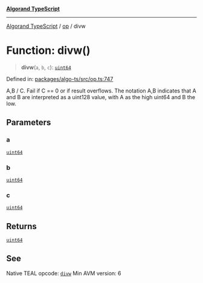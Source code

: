 [**Algorand TypeScript**](../../README.md)

***

[Algorand TypeScript](../../modules.md) / [op](../README.md) / divw

# Function: divw()

> **divw**(`a`, `b`, `c`): [`uint64`](../../index/type-aliases/uint64.md)

Defined in: [packages/algo-ts/src/op.ts:747](https://github.com/algorandfoundation/puya-ts/blob/main/packages/algo-ts/src/op.ts#L747)

A,B / C. Fail if C == 0 or if result overflows.
The notation A,B indicates that A and B are interpreted as a uint128 value, with A as the high uint64 and B the low.

## Parameters

### a

[`uint64`](../../index/type-aliases/uint64.md)

### b

[`uint64`](../../index/type-aliases/uint64.md)

### c

[`uint64`](../../index/type-aliases/uint64.md)

## Returns

[`uint64`](../../index/type-aliases/uint64.md)

## See

Native TEAL opcode: [`divw`](https://dev.algorand.co/reference/algorand-teal/opcodes#divw)
Min AVM version: 6
